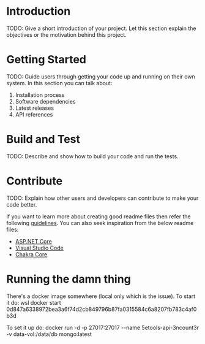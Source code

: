 # Introduction 
TODO: Give a short introduction of your project. Let this section explain the objectives or the motivation behind this project. 

# Getting Started
TODO: Guide users through getting your code up and running on their own system. In this section you can talk about:
1.	Installation process
2.	Software dependencies
3.	Latest releases
4.	API references

# Build and Test
TODO: Describe and show how to build your code and run the tests. 

# Contribute
TODO: Explain how other users and developers can contribute to make your code better. 

If you want to learn more about creating good readme files then refer the following [guidelines](https://docs.microsoft.com/en-us/azure/devops/repos/git/create-a-readme?view=azure-devops). You can also seek inspiration from the below readme files:
- [ASP.NET Core](https://github.com/aspnet/Home)
- [Visual Studio Code](https://github.com/Microsoft/vscode)
- [Chakra Core](https://github.com/Microsoft/ChakraCore)

# Running the damn thing

There's a docker image somewhere (local only which is the issue).
To start it do:
wsl
docker start 0d847a6338972bea3a6f74d2cb849796b87fa0315584c6a8207fb783c4af0b3d

To set it up do:
docker run -d -p 27017:27017 --name 5etools-api-3ncount3r -v data-vol:/data/db mongo:latest
